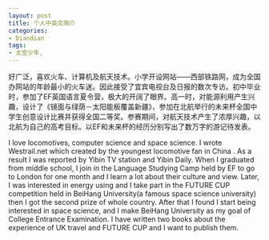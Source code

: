 ```yaml
---
layout: post
title: 个人中英文简介
categories:
- Diandian
tags:
- 太空少年, 
---
```

<p>好广泛，喜欢火车、计算机及航天技术。小学开设网站——西部铁路网，成为全国办网站的年龄最小的火车迷。因此接受了宜宾电视台及日报的数次专访。初中毕业时，参加了EF英国语言夏令营，极大的开阔了眼界。高一时，对能源利用产生兴趣，设计了《镜面与绿荫－太阳能板覆盖新疆》，参加在北航举行的未来杯全国中学生创意设计比赛并获得全国二等奖。参赛期间，对航天技术产生了浓厚兴趣，以北航为自己的高考目标。以EF和未来杯的经历分别写出了数万字的游记待发表。</p>
<p>I love locomotives, computer science and space science. I wrote Westrail.net which created by the youngest locomotive fan in China . As a result I was reported by Yibin TV station and Yibin Daily. When I graduated from middle school, I join in the Language Studying Camp held by EF to go to London for one month and I learn a lot about their culture and view. Later, I was interested in energy using and I take part in the FUTURE CUP competition held in BeiHang University(a famous space science university) then I got the second prize of whole country. After that I found I start being interested in space science, and I make BeiHang University as my goal of College Entrance Examination. I have written two books about the experience of UK travel and FUTURE CUP and I want to publish them.</p>